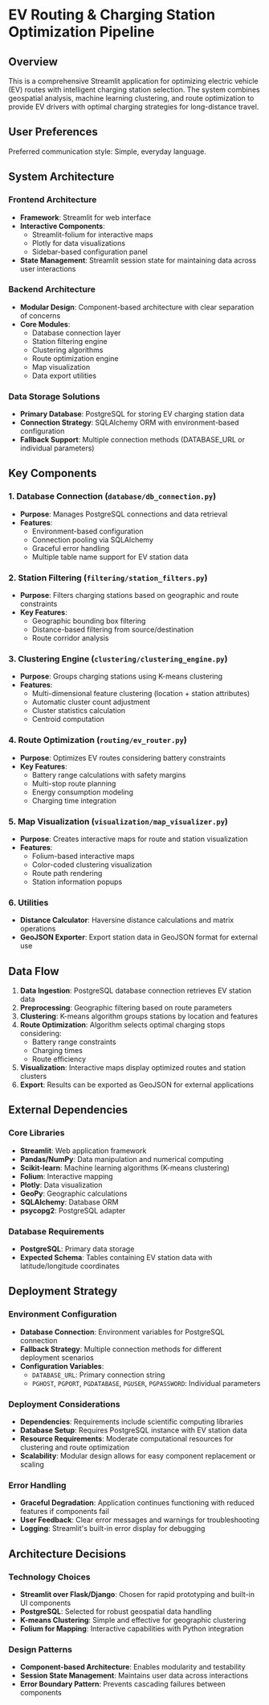 # EV Routing & Charging Station Optimization Pipeline

## Overview

This is a comprehensive Streamlit application for optimizing electric vehicle (EV) routes with intelligent charging station selection. The system combines geospatial analysis, machine learning clustering, and route optimization to provide EV drivers with optimal charging strategies for long-distance travel.

## User Preferences

Preferred communication style: Simple, everyday language.

## System Architecture

### Frontend Architecture
- **Framework**: Streamlit for web interface
- **Interactive Components**: 
  - Streamlit-folium for interactive maps
  - Plotly for data visualizations
  - Sidebar-based configuration panel
- **State Management**: Streamlit session state for maintaining data across user interactions

### Backend Architecture
- **Modular Design**: Component-based architecture with clear separation of concerns
- **Core Modules**:
  - Database connection layer
  - Station filtering engine
  - Clustering algorithms
  - Route optimization engine
  - Map visualization
  - Data export utilities

### Data Storage Solutions
- **Primary Database**: PostgreSQL for storing EV charging station data
- **Connection Strategy**: SQLAlchemy ORM with environment-based configuration
- **Fallback Support**: Multiple connection methods (DATABASE_URL or individual parameters)

## Key Components

### 1. Database Connection (`database/db_connection.py`)
- **Purpose**: Manages PostgreSQL connections and data retrieval
- **Features**: 
  - Environment-based configuration
  - Connection pooling via SQLAlchemy
  - Graceful error handling
  - Multiple table name support for EV station data

### 2. Station Filtering (`filtering/station_filters.py`)
- **Purpose**: Filters charging stations based on geographic and route constraints
- **Key Features**:
  - Geographic bounding box filtering
  - Distance-based filtering from source/destination
  - Route corridor analysis

### 3. Clustering Engine (`clustering/clustering_engine.py`)
- **Purpose**: Groups charging stations using K-means clustering
- **Features**:
  - Multi-dimensional feature clustering (location + station attributes)
  - Automatic cluster count adjustment
  - Cluster statistics calculation
  - Centroid computation

### 4. Route Optimization (`routing/ev_router.py`)
- **Purpose**: Optimizes EV routes considering battery constraints
- **Key Features**:
  - Battery range calculations with safety margins
  - Multi-stop route planning
  - Energy consumption modeling
  - Charging time integration

### 5. Map Visualization (`visualization/map_visualizer.py`)
- **Purpose**: Creates interactive maps for route and station visualization
- **Features**:
  - Folium-based interactive maps
  - Color-coded clustering visualization
  - Route path rendering
  - Station information popups

### 6. Utilities
- **Distance Calculator**: Haversine distance calculations and matrix operations
- **GeoJSON Exporter**: Export station data in GeoJSON format for external use

## Data Flow

1. **Data Ingestion**: PostgreSQL database connection retrieves EV station data
2. **Preprocessing**: Geographic filtering based on route parameters
3. **Clustering**: K-means algorithm groups stations by location and features
4. **Route Optimization**: Algorithm selects optimal charging stops considering:
   - Battery range constraints
   - Charging times
   - Route efficiency
5. **Visualization**: Interactive maps display optimized routes and station clusters
6. **Export**: Results can be exported as GeoJSON for external applications

## External Dependencies

### Core Libraries
- **Streamlit**: Web application framework
- **Pandas/NumPy**: Data manipulation and numerical computing
- **Scikit-learn**: Machine learning algorithms (K-means clustering)
- **Folium**: Interactive mapping
- **Plotly**: Data visualization
- **GeoPy**: Geographic calculations
- **SQLAlchemy**: Database ORM
- **psycopg2**: PostgreSQL adapter

### Database Requirements
- **PostgreSQL**: Primary data storage
- **Expected Schema**: Tables containing EV station data with latitude/longitude coordinates

## Deployment Strategy

### Environment Configuration
- **Database Connection**: Environment variables for PostgreSQL connection
- **Fallback Strategy**: Multiple connection methods for different deployment scenarios
- **Configuration Variables**:
  - `DATABASE_URL`: Primary connection string
  - `PGHOST`, `PGPORT`, `PGDATABASE`, `PGUSER`, `PGPASSWORD`: Individual parameters

### Deployment Considerations
- **Dependencies**: Requirements include scientific computing libraries
- **Database Setup**: Requires PostgreSQL instance with EV station data
- **Resource Requirements**: Moderate computational resources for clustering and route optimization
- **Scalability**: Modular design allows for easy component replacement or scaling

### Error Handling
- **Graceful Degradation**: Application continues functioning with reduced features if components fail
- **User Feedback**: Clear error messages and warnings for troubleshooting
- **Logging**: Streamlit's built-in error display for debugging

## Architecture Decisions

### Technology Choices
- **Streamlit over Flask/Django**: Chosen for rapid prototyping and built-in UI components
- **PostgreSQL**: Selected for robust geospatial data handling
- **K-means Clustering**: Simple and effective for geographic clustering
- **Folium for Mapping**: Interactive capabilities with Python integration

### Design Patterns
- **Component-based Architecture**: Enables modularity and testability
- **Session State Management**: Maintains user data across interactions
- **Error Boundary Pattern**: Prevents cascading failures between components